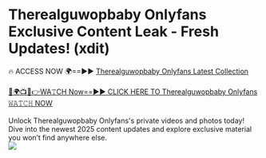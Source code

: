# Therealguwopbaby Onlyfans Exclusive Content Leak - Fresh Updates! (xdit)

🔥 ACCESS NOW 🌍==►► <a href="https://tinyurl.com/kvy9nzfs" rel="nofollow">Therealguwopbaby Onlyfans Latest Collection</a>
<br><br>
[🔴🌍📺📱👉WA𝚃CH Now==►► CLICK HERE TO Therealguwopbaby Onlyfans 𝚆𝙰𝚃𝙲𝙷 NOW](https://tinyurl.com/kvy9nzfs)
<br><br>
Unlock Therealguwopbaby Onlyfans's private videos and photos today! Dive into the newest 2025 content updates and explore exclusive material you won’t find anywhere else.
<br>
<a href="https://tinyurl.com/kvy9nzfs" rel="nofollow" data-target="animated-image.originalLink"><img src="https://camo.githubusercontent.com/8a4f000d20f83aca3bf7ec5f350d767afa0574a8a352519fd8cfa583a6f93a33/68747470733a2f2f692e696d6775722e636f6d2f644a486b345a712e676966" data-canonical-src="https://i.imgur.com/dJHk4Zq.gif" style="max-width: 100%; display: inline-block;" data-target="animated-image.originalImage"></a>
<br>

